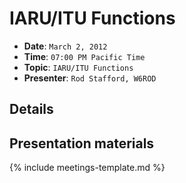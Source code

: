 # IARU/ITU Functions

* **Date**: `March 2, 2012`
* **Time**: `07:00 PM Pacific Time`
* **Topic**: `IARU/ITU Functions`
* **Presenter**: `Rod Stafford, W6ROD`

## Details

## Presentation materials

{% include meetings-template.md %}

